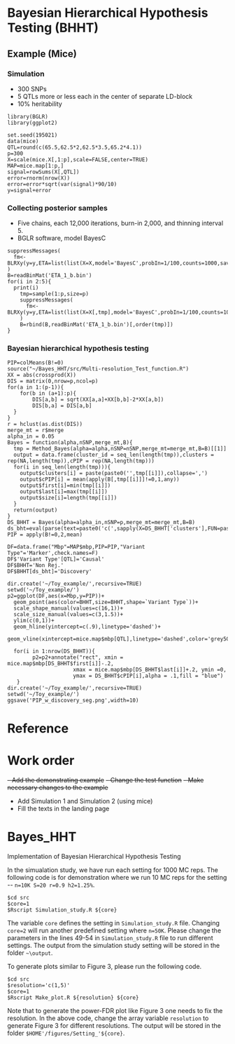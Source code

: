 # Bayesian Hierarchical Hypothesis Testing (BHHT)

## Example (Mice)
### Simulation
  - 300 SNPs
  - 5 QTLs more or less each in the center of separate LD-block
  - 10% heritability

```applescript
library(BGLR)
library(ggplot2)

set.seed(195021)
data(mice)
QTL=round(c(65.5,62.5*2,62.5*3.5,65.2*4.1))
p=300
X=scale(mice.X[,1:p],scale=FALSE,center=TRUE)
MAP=mice.map[1:p,]
signal=rowSums(X[,QTL])
error=rnorm(nrow(X))
error=error*sqrt(var(signal)*90/10)
y=signal+error
```
### Collecting posterior samples
  - Five chains, each 12,000 iterations, burn-in 2,000, and thinning interval 5.
  - BGLR software, model BayesC

```applescript
suppressMessages(
  fm<-BLRXy(y=y,ETA=list(list(X=X,model='BayesC',probIn=1/100,counts=1000,saveEffects=TRUE)),nIter=12000,burnIn=2000,verbose=FALSE)
)
B=readBinMat('ETA_1_b.bin')
for(i in 2:5){
  print(i)
	tmp=sample(1:p,size=p)
	suppressMessages(
 	  fm<-BLRXy(y=y,ETA=list(list(X=X[,tmp],model='BayesC',probIn=1/100,counts=1000,saveEffects=TRUE)),nIter=12000,burnIn=2000,verbose=FALSE)
	)
	B=rbind(B,readBinMat('ETA_1_b.bin')[,order(tmp)])
}
```
### Bayesian hierarchical hypothesis testing

```applescript
PIP=colMeans(B!=0)
source("~/Bayes_HHT/src/Multi-resolution_Test_function.R")
XX = abs(crossprod(X))
DIS = matrix(0,nrow=p,ncol=p)
for(a in 1:(p-1)){
	for(b in (a+1):p){
		DIS[a,b] = sqrt(XX[a,a]+XX[b,b]-2*XX[a,b])
		DIS[b,a] = DIS[a,b]	
  }
} 
r = hclust(as.dist(DIS))
merge_mt = r$merge
alpha_in = 0.05
Bayes = function(alpha,nSNP,merge_mt,B){
  tmp = Method_Bayes(alpha=alpha,nSNP=nSNP,merge_mt=merge_mt,B=B)[[1]]
  output = data.frame(cluster_id = seq_len(length(tmp)),clusters = rep(NA,length(tmp)),cPIP = rep(NA,length(tmp)))
  for(i in seq_len(length(tmp))){
    output$clusters[i] = paste(paste0('',tmp[[i]]),collapse=',')
    output$cPIP[i] = mean(apply(B[,tmp[[i]]]!=0,1,any))
    output$first[i]=min(tmp[[i]])
    output$last[i]=max(tmp[[i]])
    output$size[i]=length(tmp[[i]])
  }
  return(output)
}
DS_BHHT = Bayes(alpha=alpha_in,nSNP=p,merge_mt=merge_mt,B=B)
ds_bht=eval(parse(text=paste0('c(',sapply(X=DS_BHHT['clusters'],FUN=paste,collapse=','),')')))
PIP = apply(B!=0,2,mean)

DF=data.frame("Mbp"=MAP$mbp,PIP=PIP,"Variant Type"='Marker',check.names=F)
DF$'Variant Type'[QTL]='Causal'
DF$BHHT='Non Rej.'
DF$BHHT[ds_bht]='Discovery'

dir.create('~/Toy_example/',recursive=TRUE)
setwd('~/Toy_example/')
p2=ggplot(DF,aes(x=Mbp,y=PIP))+
  geom_point(aes(color=BHHT,size=BHHT,shape=`Variant Type`))+
  scale_shape_manual(values=c(16,1))+
  scale_size_manual(values=c(3,1.5))+
  ylim(c(0,1))+
  geom_hline(yintercept=c(.9),linetype='dashed')+
  geom_vline(xintercept=mice.map$mbp[QTL],linetype='dashed',color='grey50')

  for(i in 1:nrow(DS_BHHT)){
		p2=p2+annotate("rect", xmin = mice.map$mbp[DS_BHHT$first[i]]-.2, 
		             xmax = mice.map$mbp[DS_BHHT$last[i]]+.2, ymin =0, 
		             ymax = DS_BHHT$cPIP[i],alpha = .1,fill = "blue")
   }
dir.create('~/Toy_example/',recursive=TRUE)
setwd('~/Toy_example/')
ggsave('PIP_w_discovery_seg.png',width=10)
```

# Reference

# Work order

~~- Add the demonstrating example~~
~~- Change the test function~~
~~- Make necessary changes to the example~~
- Add Simulation 1 and Simulation 2 (using mice)
- Fill the texts in the landing page
   
# Bayes_HHT
Implementation of Bayesian Hierarchical Hypothesis Testing 

In the simualation study, we have run each setting for 1000 MC reps. The following code is for demonstration where we run 10 MC reps for the setting -- ```n=10K S=20 r=0.9 h2=1.25%```.
```
$cd src
$core=1
$Rscript Simulation_study.R ${core}
```
The variable ```core``` defines the setting in ```Simulation_study.R``` file. Changing ```core=2``` will run another predefined setting where ```n=50K```. Please change the parameters in the lines 49-54 in ```Simulation_study.R``` file to run different settings. The output from the simulation study setting will be stored in the folder ```~\output```. 

To generate plots similar to Figure 3, please run the following code.
```
$cd src
$resolution='c(1,5)'
$core=1
$Rscript Make_plot.R ${resolution} ${core}
```
Note that to generate the power-FDR plot like Figure 3 one needs to fix the resolution. In the above code, change the array variable ```resolution``` to generate Figure 3 for different resolutions. The output will be stored in the folder ```$HOME'/figures/Setting_'${core}```.
